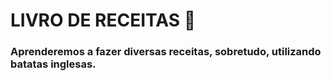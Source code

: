 # LIVRO DE RECEITAS :shallow_pan_of_food:



### Aprenderemos a fazer diversas receitas, sobretudo, utilizando batatas inglesas.
